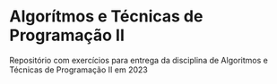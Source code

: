# Algorítmos e Técnicas de Programação II
Repositório com exercícios para entrega da disciplina de Algoritmos e Técnicas de Programação II em 2023
